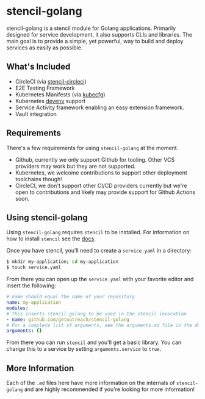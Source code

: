 # stencil-golang

stencil-golang is a stencil module for Golang applications. Primarily designed for service development, it also supports CLIs and libraries. The main goal is to provide a simple, yet powerful, way to build and deploy services as easily as possible.

## What's Included

 * CircleCI (via [stencil-circleci](https://github.com/getoutreach/stencil-circleci))
 * E2E Testing Framework
 * Kubernetes Manifests (via [kubecfg](https://github.com/anguslees/kubecfg))
 * Kubernetes [devenv](https://github.com/getoutreach/devenv) support
 * Service Activity framework enabling an easy extension framework.
 * Vault integration

## Requirements

There's a few requirements for using `stencil-golang` at the moment.

 * Github, currently we only support Github for tooling. Other VCS providers may work but they are not supported.
 * Kubernetes, we welcome contributions to support other deployment toolchains though!
 * CircleCI, we don't support other CI/CD providers currently but we're open to contributions and likely may provide support for Github Actions soon.

## Using stencil-golang

Using `stencil-golang` requires `stencil` to be installed. For information on how to install `stencil` see the [docs](https://engineering.outreach.io/stencil).

Once you have stencil, you'll need to create a `service.yaml` in a directory:

```bash
$ mkdir my-application; cd my-application
$ touch service.yaml
```

From there you can open up the `service.yaml` with your favorite editor and insert the following:

```yaml
# name should equal the name of your repository
name: my-application
modules:
# This inserts stencil-golang to be used in the stencil invocation
- name: github.com/getoutreach/stencil-golang
# For a complete list of arguments, see the arguments.md file in the docs.
arguments: {}
```

From there you can run `stencil` and you'll get a basic library. You can change this to a service by setting `arguments.service` to `true`.

## More Information

Each of the `.md` files here have more information on the internals of `stencil-golang` and are highly recommended if you're looking for more information!
